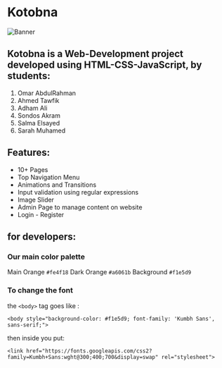 # Kotobna
![Banner](https://user-images.githubusercontent.com/58887202/92979709-cb83be00-f493-11ea-995d-abf0c9965c19.jpg)

## Kotobna is a Web-Development project developed using HTML-CSS-JavaScript, by students:
1. Omar AbdulRahman
2. Ahmed Tawfik
3. Adham Ali
4. Sondos Akram
5. Salma Elsayed
6. Sarah Muhamed

## Features:
* 10+ Pages
* Top Navigation Menu
* Animations and Transitions
* Input validation using regular expressions
* Image Slider
* Admin Page to manage content on website
* Login - Register

## for developers:
### Our main color palette
Main Orange `#fe4f18`
Dark Orange `#a6061b`
Background `#f1e5d9`
### To change the font
the `<body>` tag goes like : 
```
<body style="background-color: #f1e5d9; font-family: 'Kumbh Sans', sans-serif;">
```
then inside you put:
```
<link href="https://fonts.googleapis.com/css2?family=Kumbh+Sans:wght@300;400;700&display=swap" rel="stylesheet">
```
